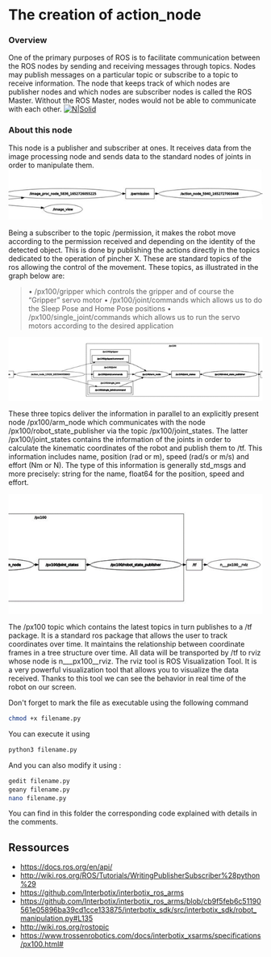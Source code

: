 # The creation of action_node

### Overview 
 One of the primary purposes of ROS is to facilitate communication between the ROS nodes  by sending and receiving messages through topics. Nodes may publish messages on a particular topic or subscribe to a topic to receive information. The node that keeps track of which nodes are publisher nodes and which nodes are subscriber nodes is called the ROS Master. Without the ROS Master, nodes would not be able to communicate with each other.
 [![N|Solid](https://automaticaddison.com/wp-content/uploads/2019/10/ros_master_1.jpg)]()

### About this node
This node is a publisher and subscriber at ones. It receives data from the image processing node and sends data to the standard nodes of joints in order to manipulate them. 
![plot](permission.png)

Being a subscriber to the topic /permission, it makes the robot move according to the permission received and depending on the identity of the detected object. This is done by publishing the actions directly in the topics dedicated to the operation of pincher X. These are standard topics of the ros allowing the control of the movement. These topics, as illustrated in the graph below are:
> • /px100/gripper which controls the gripper and of course the “Gripper” servo motor
• /px100/joint/commands which allows us to do the Sleep Pose and Home Pose positions
• /px100/single_joint/commands which allows us to run the servo motors according to the desired application

 ![plot](px100.png)
 
These three topics deliver the information in parallel to an explicitly present node /px100/arm_node which communicates with the node /px100/robot_state_publisher via the topic /px100/joint_states.
The latter /px100/joint_states contains the information of the joints in order to calculate the kinematic coordinates of the robot and publish them to /tf. This information includes name, position (rad or m), speed (rad/s or m/s) and effort (Nm or N). The type of this information is generally std_msgs and more precisely: string for the name, float64 for the position, speed and effort.

![plot](rviz.png)
 
The /px100 topic which contains the latest topics in turn publishes to a /tf package. It is a standard ros package that allows the user to track coordinates over time. It maintains the relationship between coordinate frames in a tree structure over time. All data will be transported by /tf to rviz whose node is n___px100__rviz. The rviz tool is ROS Visualization Tool. It is a very powerful visualization tool that allows you to visualize the data received. Thanks to this tool we can see the behavior in real time of the robot on our screen.


Don't forget to mark the file as executable using the following command
```sh
chmod +x filename.py
```
You can execute it using 
```sh
python3 filename.py
```
And you can also modify it using :
```sh
gedit filename.py
geany filename.py
nano filename.py
```
You can find in this folder the corresponding code explained with details in the comments.

## Ressources
- https://docs.ros.org/en/api/
- http://wiki.ros.org/ROS/Tutorials/WritingPublisherSubscriber%28python%29
- https://github.com/Interbotix/interbotix_ros_arms
- https://github.com/Interbotix/interbotix_ros_arms/blob/cb9f5feb6c51190561e05896ba39cd1cce133875/interbotix_sdk/src/interbotix_sdk/robot_manipulation.py#L135
- http://wiki.ros.org/rostopic
- https://www.trossenrobotics.com/docs/interbotix_xsarms/specifications/px100.html# 

